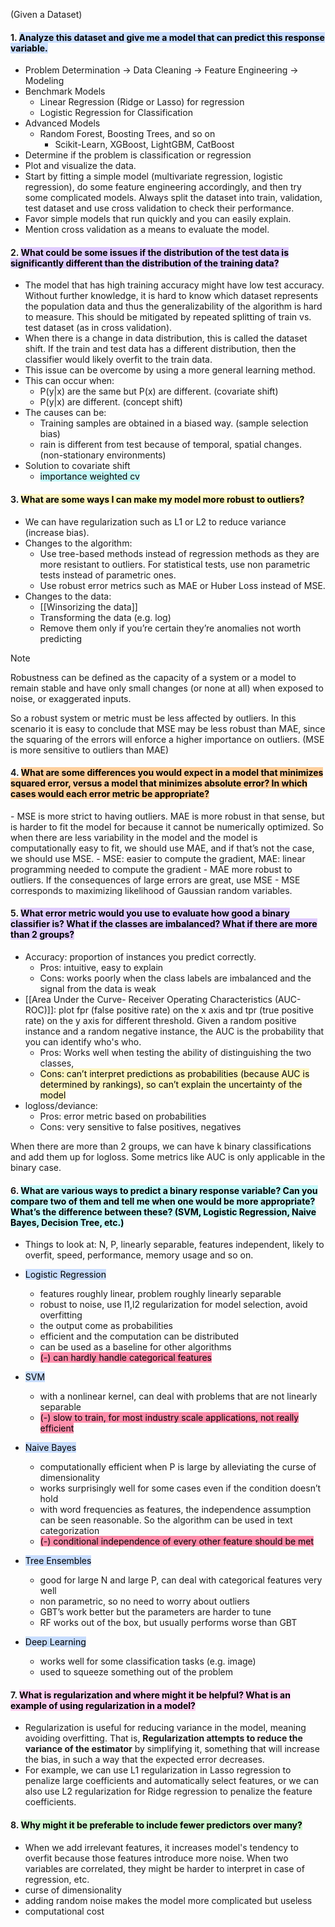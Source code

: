 (Given a Dataset) 
#### 1. <mark style="background: #ADCCFFA6;">Analyze this dataset and give me a model that can predict this response variable.</mark>
- Problem Determination -> Data Cleaning -> Feature Engineering -> Modeling
- Benchmark Models
    -  Linear Regression (Ridge or Lasso) for regression
    - Logistic Regression for Classification
- Advanced Models
    - Random Forest, Boosting Trees, and so on
        - Scikit-Learn, XGBoost, LightGBM, CatBoost
- Determine if the problem is classification or regression
- Plot and visualize the data.
- Start by fitting a simple model (multivariate regression, logistic regression), do some feature engineering accordingly, and then try some complicated models. Always split the dataset into train, validation, test dataset and use cross validation to check their performance.
- Favor simple models that run quickly and you can easily explain.
- Mention cross validation as a means to evaluate the model.

#### 2. <mark style="background: #D2B3FFA6;">What could be some issues if the distribution of the test data is significantly different than the distribution of the training data?</mark>
- The model that has high training accuracy might have low test accuracy. Without further knowledge, it is hard to know which dataset represents the population data and thus the generalizability of the algorithm is hard to measure. This should be mitigated by repeated splitting of train vs. test dataset (as in cross validation).
- When there is a change in data distribution, this is called the dataset shift. If the train and test data has a different distribution, then the classifier would likely overfit to the train data.
- This issue can be overcome by using a more general learning method.
- This can occur when:
    - P(y|x) are the same but P(x) are different. (covariate shift)
    -  P(y|x) are different. (concept shift)
- The causes can be:
    - Training samples are obtained in a biased way. (sample selection bias)
    - rain is different from test because of temporal, spatial changes. (non-stationary environments)
- Solution to covariate shift
    -  <mark style="background: #ABF7F7A6;">importance weighted cv</mark>

#### 3. <mark style="background: #FFF3A3A6;">What are some ways I can make my model more robust to outliers?</mark>
- We can have regularization such as L1 or L2 to reduce variance (increase bias).
- Changes to the algorithm:
    - Use tree-based methods instead of regression methods as they are more resistant to outliers. For statistical tests, use non parametric tests instead of parametric ones.
    - Use robust error metrics such as MAE or Huber Loss instead of MSE.
- Changes to the data:
    - [[Winsorizing the data]]
    - Transforming the data (e.g. log)
    - Remove them only if you’re certain they’re anomalies not worth predicting

>[!Note]
> Robustness can be defined as the capacity of a system or a model to remain stable and have only small changes (or none at all) when exposed to noise, or exaggerated inputs.
> 
> So a robust system or metric must be less affected by outliers. In this scenario it is easy to conclude that MSE may be less robust than MAE, since the squaring of the errors will enforce a higher importance on outliers. (MSE is more sensitive to outliers than MAE)
>


#### 4. <mark style="background: #FFB86CA6;">What are some differences you would expect in a model that minimizes squared error, versus a model that minimizes absolute error? In which cases would each error metric be appropriate?
</mark>
- MSE is more strict to having outliers. MAE is more robust in that sense, but is harder to fit the model for because it cannot be numerically optimized. So when there are less variability in the model and the model is computationally easy to fit, we should use MAE, and if that’s not the case, we should use MSE.
- MSE: easier to compute the gradient, MAE: linear programming needed to compute the gradient
- MAE more robust to outliers. If the consequences of large errors are great, use MSE
- MSE corresponds to maximizing likelihood of Gaussian random variables.

#### 5. <mark style="background: #D2B3FFA6;">What error metric would you use to evaluate how good a binary classifier is? What if the classes are imbalanced? What if there are more than 2 groups?</mark>
- Accuracy: proportion of instances you predict correctly. 
	- Pros: intuitive, easy to explain
	- Cons: works poorly when the class labels are imbalanced and the signal from the data is weak
- [[Area Under the Curve- Receiver Operating Characteristics (AUC-ROC)]]: plot fpr (false positive rate) on the x axis and tpr (true positive rate) on the y axis for different threshold. Given a random positive instance and a random negative instance, the AUC is the probability that you can identify who's who. 
	- Pros: Works well when testing the ability of distinguishing the two classes,
	- <mark style="background: #FFF3A3A6;">Cons: can’t interpret predictions as probabilities (because AUC is determined by rankings), so can’t explain the uncertainty of the model</mark>
- logloss/deviance: 
	- Pros: error metric based on probabilities
	- Cons: very sensitive to false positives, negatives

When there are more than 2 groups, we can have k binary classifications and add them up for logloss. Some metrics like AUC is only applicable in the binary case.

#### 6. <mark style="background: #ABF7F7A6;">What are various ways to predict a binary response variable? Can you compare two of them and tell me when one would be more appropriate? What’s the difference between these? (SVM, Logistic Regression, Naive Bayes, Decision Tree, etc.)</mark>
- Things to look at: N, P, linearly separable, features independent, likely to overfit, speed, performance, memory usage and so on.
- <mark style="background: #ADCCFFA6;">Logistic Regression</mark>
    - features roughly linear, problem roughly linearly separable
    - robust to noise, use l1,l2 regularization for model selection, avoid overfitting
    - the output come as probabilities
    - efficient and the computation can be distributed
    - can be used as a baseline for other algorithms
    - <mark style="background: #FF5582A6;">(-) can hardly handle categorical features</mark>
    
- <mark style="background: #ADCCFFA6;">SVM</mark>
    - with a nonlinear kernel, can deal with problems that are not linearly separable
    - <mark style="background: #FF5582A6;">(-) slow to train, for most industry scale applications, not really efficient</mark>
    
- <mark style="background: #ADCCFFA6;">Naive Bayes</mark>
    - computationally efficient when P is large by alleviating the curse of dimensionality
    - works surprisingly well for some cases even if the condition doesn’t hold
    - with word frequencies as features, the independence assumption can be seen reasonable. So the algorithm can be used in text categorization
    - <mark style="background: #FF5582A6;">(-) conditional independence of every other feature should be met</mark>
    
- <mark style="background: #ADCCFFA6;">Tree Ensembles</mark>
    - good for large N and large P, can deal with categorical features very well
    - non parametric, so no need to worry about outliers
    - GBT’s work better but the parameters are harder to tune
    - RF works out of the box, but usually performs worse than GBT
    
- <mark style="background: #ADCCFFA6;">Deep Learning</mark>
    - works well for some classification tasks (e.g. image)
    - used to squeeze something out of the problem

#### 7. <mark style="background: #FFB8EBA6;">What is regularization and where might it be helpful? What is an example of using regularization in a model?</mark>
- Regularization is useful for reducing variance in the model, meaning avoiding overfitting. That is, **Regularization attempts to reduce the variance of the estimator** by simplifying it, something that will increase the bias, in such a way that the expected error decreases.
- For example, we can use L1 regularization in Lasso regression to penalize large coefficients and automatically select features, or we can also use L2 regularization for Ridge regression to penalize the feature coefficients.

#### 8. <mark style="background: #BBFABBA6;">Why might it be preferable to include fewer predictors over many?</mark>
-   When we add irrelevant features, it increases model's tendency to overfit because those features introduce more noise. When two variables are correlated, they might be harder to interpret in case of regression, etc.
-   curse of dimensionality
-   adding random noise makes the model more complicated but useless
-   computational cost